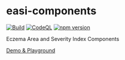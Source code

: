 # easi-components

[![Build](https://github.com/MrAntix/easi-components/actions/workflows/build.yml/badge.svg)](https://github.com/MrAntix/easi-components/actions/workflows/build.yml)
[![CodeQL](https://github.com/MrAntix/easi-components/actions/workflows/github-code-scanning/codeql/badge.svg)](https://github.com/MrAntix/easi-components/actions/workflows/github-code-scanning/codeql)
[![npm version](https://badge.fury.io/js/%40ntix%2Feasi-components.svg)](https://badge.fury.io/js/%40ntix%2Feasi-components)

Eczema Area and Severity Index Components

[Demo & Playground](https://easi-components.antix.co.uk/)